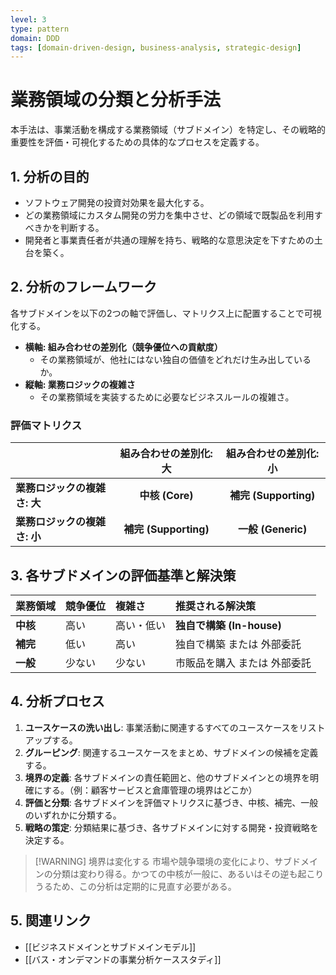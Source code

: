 ```yaml
---
level: 3
type: pattern
domain: DDD
tags: [domain-driven-design, business-analysis, strategic-design]
---
```

# 業務領域の分類と分析手法

本手法は、事業活動を構成する業務領域（サブドメイン）を特定し、その戦略的重要性を評価・可視化するための具体的なプロセスを定義する。

## 1. 分析の目的

- ソフトウェア開発の投資対効果を最大化する。
- どの業務領域にカスタム開発の労力を集中させ、どの領域で既製品を利用すべきかを判断する。
- 開発者と事業責任者が共通の理解を持ち、戦略的な意思決定を下すための土台を築く。

## 2. 分析のフレームワーク

各サブドメインを以下の2つの軸で評価し、マトリクス上に配置することで可視化する。

- **横軸: 組み合わせの差別化（競争優位への貢献度）**
    - その業務領域が、他社にはない独自の価値をどれだけ生み出しているか。
- **縦軸: 業務ロジックの複雑さ**
    - その業務領域を実装するために必要なビジネスルールの複雑さ。

### 評価マトリクス

| | 組み合わせの差別化: 大 | 組み合わせの差別化: 小 |
| :--- | :---: | :---: |
| **業務ロジックの複雑さ: 大** | **中核 (Core)** | **補完 (Supporting)** |
| **業務ロジックの複雑さ: 小** | **補完 (Supporting)** | **一般 (Generic)** |

## 3. 各サブドメインの評価基準と解決策

| 業務領域 | 競争優位 | 複雑さ | 推奨される解決策 |
| :--- | :--- | :--- | :--- |
| **中核** | 高い | 高い・低い | **独自で構築 (In-house)** |
| **補完** | 低い | 高い | 独自で構築 または 外部委託 |
| **一般** | 少ない | 少ない | 市販品を購入 または 外部委託 |

## 4. 分析プロセス

1.  **ユースケースの洗い出し**: 事業活動に関連するすべてのユースケースをリストアップする。
2.  **グルーピング**: 関連するユースケースをまとめ、サブドメインの候補を定義する。
3.  **境界の定義**: 各サブドメインの責任範囲と、他のサブドメインとの境界を明確にする。（例：顧客サービスと倉庫管理の境界はどこか）
4.  **評価と分類**: 各サブドメインを評価マトリクスに基づき、中核、補完、一般のいずれかに分類する。
5.  **戦略の策定**: 分類結果に基づき、各サブドメインに対する開発・投資戦略を決定する。

> [!WARNING] 境界は変化する
> 市場や競争環境の変化により、サブドメインの分類は変わり得る。かつての中核が一般に、あるいはその逆も起こりうるため、この分析は定期的に見直す必要がある。

## 5. 関連リンク

- [[ビジネスドメインとサブドメインモデル]]
- [[バス・オンデマンドの事業分析ケーススタディ]]
